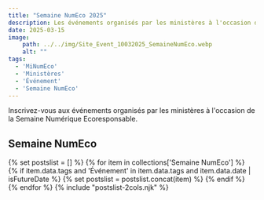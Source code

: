 ```yaml
---
title: "Semaine NumEco 2025"
description: Les événements organisés par les ministères à l'occasion de la semaine numérique responsable 2025
date: 2025-03-15
image:
    path: ../../img/Site_Event_10032025_SemaineNumEco.webp
    alt: ""
tags:
  - 'MiNumEco'
  - 'Ministères'
  - 'Événement'
  - 'Semaine NumEco'
---
```


<!-- chapô-->
Inscrivez-vous aux événements organisés par les ministères à l'occasion de la Semaine Numérique Ecoresponsable.
<!-- texte-->

## Semaine NumEco

{% set postslist = [] %} {% for item in collections['Semaine NumEco'] %} {% if item.data.tags and 'Événement' in item.data.tags and item.data.date | isFutureDate %} {% set postslist = postslist.concat(item) %} {% endif %} {% endfor %} {% include "postslist-2cols.njk" %}
